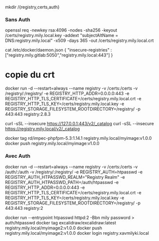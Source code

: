 mkdir /{registry,certs,auth}

### Sans Auth

openssl req -newkey rsa:4096 -nodes -sha256 -keyout /certs/registry.mily.local.key -addext "subjectAltName = DNS:registry.mily.local" -x509 -days 365 -out /certs/registry.mily.local.crt

cat /etc/docker/daemon.json
{
  "insecure-registries" : ["registry.mily.gitlab:5050","registry.mily.local:443"]
}

# copie du crt

docker run -d --restart=always --name registry -v /certs:/certs -v /registry/:/registry/ -e REGISTRY_HTTP_ADDR=0.0.0.0:443 -e REGISTRY_HTTP_TLS_CERTIFICATE=/certs/registry.mily.local.crt -e REGISTRY_HTTP_TLS_KEY=/certs/registry.mily.local.key -e REGISTRY_STORAGE_FILESYSTEM_ROOTDIRECTORY=/registry/ -p 443:443 registry:2.8.3

curl -sSL --insecure https://127.0.0.1:443/v2/_catalog
curl -sSL --insecure https://registry.mily.local/v2/_catalog

docker tag rd/impec-phpfpm-5.3:1.14.1 registry.mily.local/myimage:v1.0.0
docker push registry.mily.local/myimage:v1.0.0



### Avec Auth

docker run -d --restart=always --name registry -v /certs:/certs -v /auth/:/auth -v /registry/:/registry/ -e REGISTRY_AUTH=htpasswd -e REGISTRY_AUTH_HTPASSWD_REALM="Registry Realm" -e REGISTRY_AUTH_HTPASSWD_PATH=/auth/htpasswd -e REGISTRY_HTTP_ADDR=0.0.0.0:443 -e REGISTRY_HTTP_TLS_CERTIFICATE=/certs/registry.mily.local.crt -e REGISTRY_HTTP_TLS_KEY=/certs/registry.mily.local.key -e REGISTRY_STORAGE_FILESYSTEM_ROOTDIRECTORY=/registry/ -p 443:443 registry:2

docker run --entrypoint htpasswd httpd:2 -Bbn mily password > auth/htpasswd
docker tag excalidraw/excalidraw:latest registry.mily.local/myimage2:v1.0.0
docker push registry.mily.local/myimage2:v1.0.0
docker login registry.xavmilyki.local
